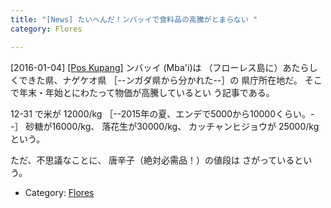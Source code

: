 ```yaml
---
title: "[News] たいへんだ！ンバッイで食料品の高騰がとまらない "
category: Flores

---
```


[2016-01-04] [[Pos Kupang]](http://kupang.tribunnews.com/2016/01/01/gawat-harga-bahan-makanan-di-mbay-tak-terkendali?utm_source=dlvr.it&utm_medium=twitter&utm_campaign=poskupang)  ンバッイ (Mba'i)は
（フローレス島に）あたらしくできた県、ナゲケオ県
［--ンガダ県から分かれた--］の
県庁所在地だ。
そこで年末・年始とにわたって物価が高騰しているとい
う記事である。

 12-31 で米が 12000/kg
［--2015年の夏、エンデで5000から10000くらい。--］
砂糖が16000/kg、
落花生が30000/kg、
カッチャンヒジョウが 25000/kg という。

 ただ、不思議なことに、
唐辛子（絶対必需品！）の値段は
さがっているという。

- Category: [Flores](categories.html#Flores)

